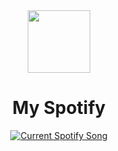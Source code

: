 <div align="center">
  <img src="spotify.svg" width="100" align="center">
  <h1>My Spotify</h1>
  <a href="https://open.spotify.com/user/31n2n2lqbb5ld6gb3o2ljjtogryu">
    <img src="https://parth-spotify.vercel.app/api?theme=dark&scan=true&rainbow=true&spin=true" alt="Current Spotify Song">
  </a>
</div>
